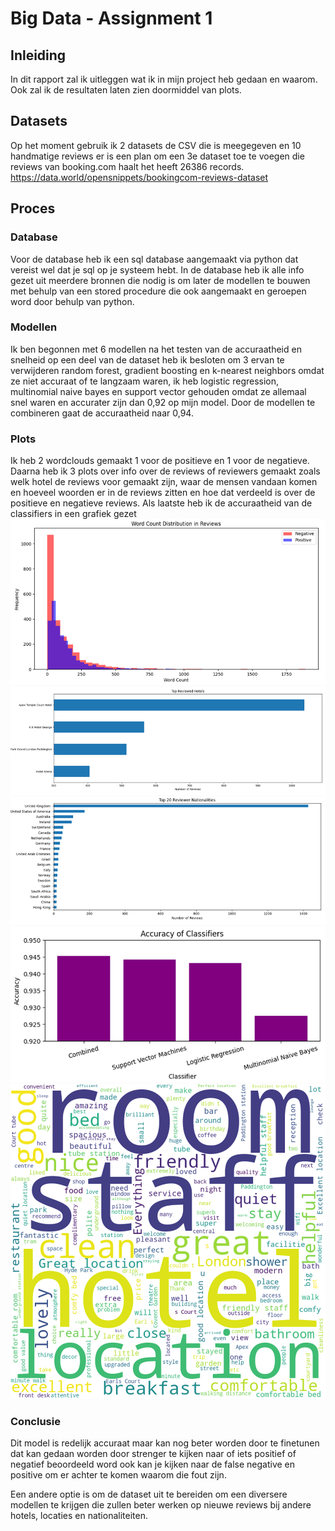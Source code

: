 # Big Data - Assignment 1
## Inleiding
In dit rapport zal ik uitleggen wat ik in mijn project heb gedaan en waarom. Ook zal ik de resultaten laten zien doormiddel van plots.
## Datasets
Op het moment gebruik ik 2 datasets de CSV die is meegegeven en 10 handmatige reviews er is een plan om een 3e dataset toe te voegen die reviews van booking.com haalt het heeft 26386 records. https://data.world/opensnippets/bookingcom-reviews-dataset
## Proces
### Database
Voor de database heb ik een sql database aangemaakt via python dat vereist wel dat je sql op je systeem hebt. In de database heb ik alle info gezet uit meerdere bronnen die nodig is om later de modellen te bouwen met behulp van een stored procedure die ook aangemaakt en geroepen word door behulp van python.
### Modellen 
Ik ben begonnen met 6 modellen na het testen van de accuraatheid en snelheid op een deel van de dataset heb ik besloten om 3 ervan te verwijderen random forest, gradient boosting en k-nearest neighbors omdat ze niet accuraat of te langzaam waren, ik heb logistic regression, multinomial naive bayes en support vector gehouden omdat ze allemaal snel waren en accurater zijn dan 0,92 op mijn model. Door de modellen te combineren gaat de accuraatheid naar 0,94. 
### Plots
Ik heb 2 wordclouds gemaakt 1 voor de positieve en 1 voor de negatieve. Daarna heb ik 3 plots over info over de reviews of reviewers gemaakt zoals welk hotel de reviews voor gemaakt zijn, waar de mensen vandaan komen en hoeveel woorden er in de reviews zitten en hoe dat verdeeld is over de positieve en negatieve reviews. Als laatste heb ik de accuraatheid van de classifiers in een grafiek gezet
![img.png](img.png)
![img_1.png](img_1.png)
![img_2.png](img_2.png)
![img_3.png](img_3.png)
![img_4.png](img_4.png)
### Conclusie
Dit model is redelijk accuraat maar kan nog beter worden door te finetunen dat kan gedaan worden door strenger te kijken naar of iets positief of negatief beoordeeld word ook kan je kijken naar de false negative en positive om er achter te komen waarom die fout zijn.

Een andere optie is om de dataset uit te bereiden om een diversere modellen te krijgen die zullen beter werken op nieuwe reviews bij andere hotels, locaties en nationaliteiten.

